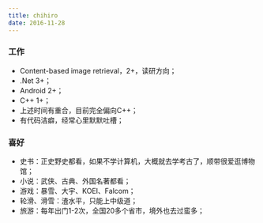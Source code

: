 ```yaml
---
title: chihiro
date: 2016-11-28
---
```


### 工作
- Content-based image retrieval，2+，读研方向；
- .Net 3+；
- Android 2+；
- C++ 1+；
- 上述时间有重合，目前完全偏向C++；
- 有代码洁癖，经常心里默默吐槽；


### 喜好

- 史书：正史野史都看，如果不学计算机，大概就去学考古了，顺带很爱逛博物馆；
- 小说：武侠、古典、外国名著都看；
- 游戏：暴雪、大宇、KOEI、Falcom；
- 轮滑、滑雪：渣水平，只能上中级道；
- 旅游：每年出门1-2次，全国20多个省市，境外也去过蛮多；
